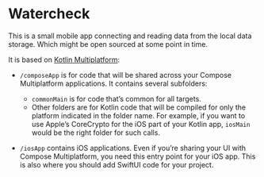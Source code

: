 # Watercheck

This is a small mobile app connecting and reading data from the local data storage. Which might be open sourced at some
point in time.

It is based on [Kotlin Multiplatform](https://www.jetbrains.com/help/kotlin-multiplatform-dev/get-started.html):

* `/composeApp` is for code that will be shared across your Compose Multiplatform applications.
  It contains several subfolders:
    - `commonMain` is for code that’s common for all targets.
    - Other folders are for Kotlin code that will be compiled for only the platform indicated in the folder name.
      For example, if you want to use Apple’s CoreCrypto for the iOS part of your Kotlin app,
      `iosMain` would be the right folder for such calls.

* `/iosApp` contains iOS applications. Even if you’re sharing your UI with Compose Multiplatform,
  you need this entry point for your iOS app. This is also where you should add SwiftUI code for your project.

